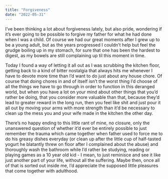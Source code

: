 ```yaml
---
title: "Forgiveness"
date: "2022-05-31"
---
```


I’ve been thinking a lot about forgiveness lately, but also pride, wondering if it’s ever going to be possible to forgive my father for what he had done when I was a child. Of course we had our great moments after I grew up to be a young adult, but as the years progressed I couldn’t help but feel the grudge boiling up in my stomach, for sure that one has been the hardest to digest, as my bowels are still complaining up til this moment in time.

Today I found a way of letting it all out as I was scrubbing the kitchen floor, getting back to a kind of bitter nostalgia that always hits me whenever I have to devote more time than I’d want to do just about any house chore. Of course that doing chores in and of itself isn’t the worst thing I’d choose of all the things we have to go through in order to function in this deranged world, but when you have a lot on your mind about other things that you’d rather be doing, that you consider more valuable than that, because they’d lead to greater reward in the long run, then you feel like shit and just pour it all out by moving your arms with more strength than it’d be necessary to clean up the mess you and your wife made in the kitchen the other day.

There’s no happy ending to this little rant of mine, no closure, only the unanswered question of whether it’d ever be entirely possible to just remember the trauma which came together when father used to force me to do his greasy dishes everyday (or clean up after the little cup of half-tasted yogurt he blatantly threw on floor after I complained about the abuse) and thoroughly wash the bathroom while I’d rather be studying, reading or playing games as a 10 year old kid - I mean, to just reminisce and see it like just another part of your life, without all the suffering. Maybe then, once all of that is sorted out inside me, I’d appreciate the supposed little pleasures that come together with adulthood.
